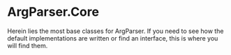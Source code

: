 # ArgParser.Core
Herein lies the most base classes for ArgParser. If you need to see how the default implementations are written or find an interface, this is where you will find them.